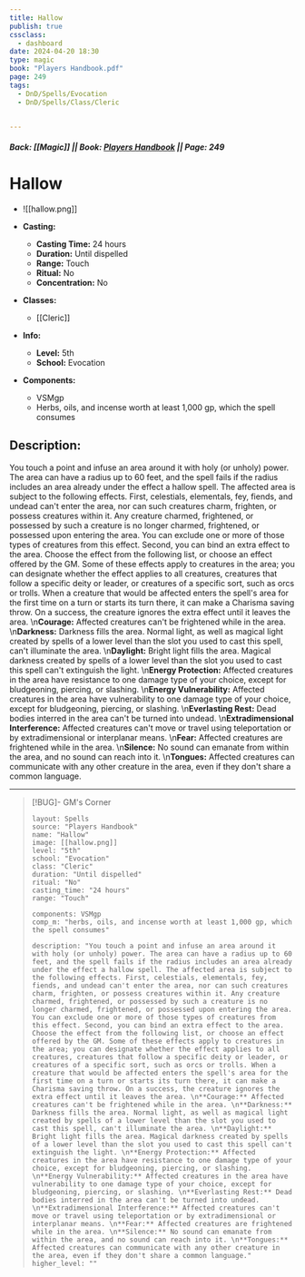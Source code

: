 ```yaml
---
title: Hallow
publish: true
cssclass:
  - dashboard
date: 2024-04-20 18:30
type: magic
book: "Players Handbook.pdf"
page: 249
tags:
  - DnD/Spells/Evocation
  - DnD/Spells/Class/Cleric


---
```


##### Back: [[Magic]] || Book: [Players Handbook](https://drive.google.com/drive/folders/1O5bhpYizcIT5xxAoLOuzCRht_PVS7VSG?usp=sharing) || Page: 249

# Hallow
- ![[hallow.png]]
- **Casting:**
    - **Casting Time:** 24 hours
    - **Duration:** Until dispelled
    - **Range:** Touch
    - **Ritual:** No
    - **Concentration:** No
- **Classes:**
    - [[Cleric]]

- **Info:**
    - **Level:** 5th
    - **School:** Evocation
- **Components:**
    - VSMgp
    - Herbs, oils, and incense worth at least 1,000 gp, which the spell consumes

## Description:
You touch a point and infuse an area around it with holy (or unholy) power. The area can have a radius up to 60 feet, and the spell fails if the radius includes an area already under the effect a hallow spell. The affected area is subject to the following effects. First, celestials, elementals, fey, fiends, and undead can't enter the area, nor can such creatures charm, frighten, or possess creatures within it. Any creature charmed, frightened, or possessed by such a creature is no longer charmed, frightened, or possessed upon entering the area. You can exclude one or more of those types of creatures from this effect. Second, you can bind an extra effect to the area. Choose the effect from the following list, or choose an effect offered by the GM. Some of these effects apply to creatures in the area; you can designate whether the effect applies to all creatures, creatures that follow a specific deity or leader, or creatures of a specific sort, such as orcs or trolls. When a creature that would be affected enters the spell's area for the first time on a turn or starts its turn there, it can make a Charisma saving throw. On a success, the creature ignores the extra effect until it leaves the area. \n**Courage:** Affected creatures can't be frightened while in the area. \n**Darkness:** Darkness fills the area. Normal light, as well as magical light created by spells of a lower level than the slot you used to cast this spell, can't illuminate the area. \n**Daylight:** Bright light fills the area. Magical darkness created by spells of a lower level than the slot you used to cast this spell can't extinguish the light. \n**Energy Protection:** Affected creatures in the area have resistance to one damage type of your choice, except for bludgeoning, piercing, or slashing. \n**Energy Vulnerability:** Affected creatures in the area have vulnerability to one damage type of your choice, except for bludgeoning, piercing, or slashing. \n**Everlasting Rest:** Dead bodies interred in the area can't be turned into undead. \n**Extradimensional Interference:** Affected creatures can't move or travel using teleportation or by extradimensional or interplanar means. \n**Fear:** Affected creatures are frightened while in the area. \n**Silence:** No sound can emanate from within the area, and no sound can reach into it. \n**Tongues:** Affected creatures can communicate with any other creature in the area, even if they don't share a common language.



---

> [!BUG]- GM's Corner
>
> ```statblock
> layout: Spells
> source: "Players Handbook"
> name: "Hallow"
> image: [[hallow.png]]
> level: "5th"
> school: "Evocation"
> class: "Cleric"
> duration: "Until dispelled"
> ritual: "No"
> casting_time: "24 hours"
> range: "Touch"
>
> components: VSMgp
> comp_m: "herbs, oils, and incense worth at least 1,000 gp, which the spell consumes"
>
> description: "You touch a point and infuse an area around it with holy (or unholy) power. The area can have a radius up to 60 feet, and the spell fails if the radius includes an area already under the effect a hallow spell. The affected area is subject to the following effects. First, celestials, elementals, fey, fiends, and undead can't enter the area, nor can such creatures charm, frighten, or possess creatures within it. Any creature charmed, frightened, or possessed by such a creature is no longer charmed, frightened, or possessed upon entering the area. You can exclude one or more of those types of creatures from this effect. Second, you can bind an extra effect to the area. Choose the effect from the following list, or choose an effect offered by the GM. Some of these effects apply to creatures in the area; you can designate whether the effect applies to all creatures, creatures that follow a specific deity or leader, or creatures of a specific sort, such as orcs or trolls. When a creature that would be affected enters the spell's area for the first time on a turn or starts its turn there, it can make a Charisma saving throw. On a success, the creature ignores the extra effect until it leaves the area. \n**Courage:** Affected creatures can't be frightened while in the area. \n**Darkness:** Darkness fills the area. Normal light, as well as magical light created by spells of a lower level than the slot you used to cast this spell, can't illuminate the area. \n**Daylight:** Bright light fills the area. Magical darkness created by spells of a lower level than the slot you used to cast this spell can't extinguish the light. \n**Energy Protection:** Affected creatures in the area have resistance to one damage type of your choice, except for bludgeoning, piercing, or slashing. \n**Energy Vulnerability:** Affected creatures in the area have vulnerability to one damage type of your choice, except for bludgeoning, piercing, or slashing. \n**Everlasting Rest:** Dead bodies interred in the area can't be turned into undead. \n**Extradimensional Interference:** Affected creatures can't move or travel using teleportation or by extradimensional or interplanar means. \n**Fear:** Affected creatures are frightened while in the area. \n**Silence:** No sound can emanate from within the area, and no sound can reach into it. \n**Tongues:** Affected creatures can communicate with any other creature in the area, even if they don't share a common language."
> higher_level: ""
> ```
